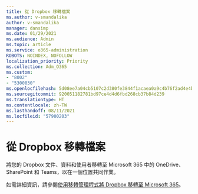 ```yaml
---
title: 從 Dropbox 移轉檔案
ms.author: v-smandalika
author: v-smandalika
manager: dansimp
ms.date: 01/29/2021
ms.audience: Admin
ms.topic: article
ms.service: o365-administration
ROBOTS: NOINDEX, NOFOLLOW
localization_priority: Priority
ms.collection: Adm_O365
ms.custom:
- "8002"
- "5300030"
ms.openlocfilehash: 5d08ee7a04cb5107c2d380fe3844f1acaea0a9c4b76f2ad4e4b36f469e44e9fc
ms.sourcegitcommit: 920051182781bd97ce4d4d6fbd268cb37b84d239
ms.translationtype: HT
ms.contentlocale: zh-TW
ms.lasthandoff: 08/11/2021
ms.locfileid: "57900203"
---
```

# <a name="migrate-files-from-dropbox"></a>從 Dropbox 移轉檔案

將您的 Dropbox 文件、資料和使用者移轉至 Microsoft 365 中的 OneDrive、SharePoint 和 Teams，以在一個位置共同作業。

如需詳細資訊，請參閱[使用移轉管理程式將 Dropbox 移轉至 Microsoft 365](https://docs.microsoft.com/sharepointmigration/mm-dropbox-overview)。

